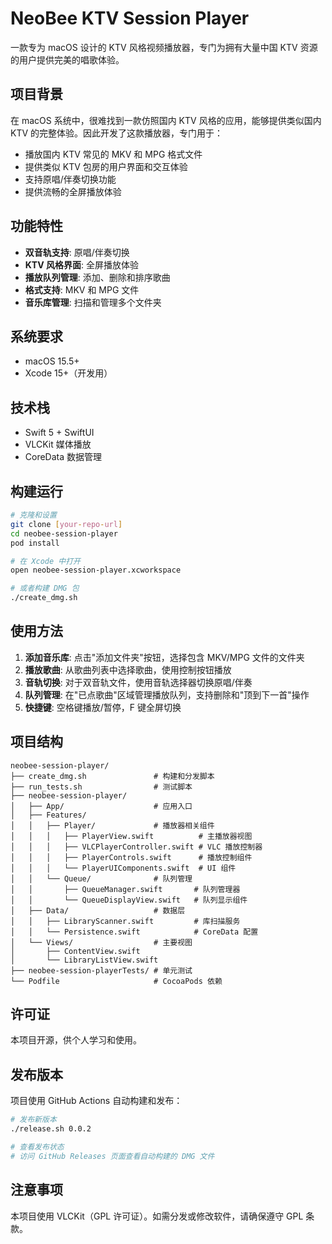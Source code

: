 # NeoBee KTV Session Player

一款专为 macOS 设计的 KTV 风格视频播放器，专门为拥有大量中国 KTV 资源的用户提供完美的唱歌体验。

## 项目背景

在 macOS 系统中，很难找到一款仿照国内 KTV 风格的应用，能够提供类似国内 KTV 的完整体验。因此开发了这款播放器，专门用于：

- 播放国内 KTV 常见的 MKV 和 MPG 格式文件
- 提供类似 KTV 包房的用户界面和交互体验
- 支持原唱/伴奏切换功能
- 提供流畅的全屏播放体验

## 功能特性

- **双音轨支持**: 原唱/伴奏切换
- **KTV 风格界面**: 全屏播放体验
- **播放队列管理**: 添加、删除和排序歌曲
- **格式支持**: MKV 和 MPG 文件
- **音乐库管理**: 扫描和管理多个文件夹

## 系统要求

- macOS 15.5+
- Xcode 15+（开发用）

## 技术栈

- Swift 5 + SwiftUI
- VLCKit 媒体播放
- CoreData 数据管理

## 构建运行

```bash
# 克隆和设置
git clone [your-repo-url]
cd neobee-session-player
pod install

# 在 Xcode 中打开
open neobee-session-player.xcworkspace

# 或者构建 DMG 包
./create_dmg.sh
```

## 使用方法

1. **添加音乐库**: 点击"添加文件夹"按钮，选择包含 MKV/MPG 文件的文件夹
2. **播放歌曲**: 从歌曲列表中选择歌曲，使用控制按钮播放
3. **音轨切换**: 对于双音轨文件，使用音轨选择器切换原唱/伴奏
4. **队列管理**: 在"已点歌曲"区域管理播放队列，支持删除和"顶到下一首"操作
5. **快捷键**: 空格键播放/暂停，F 键全屏切换

## 项目结构

```
neobee-session-player/
├── create_dmg.sh               # 构建和分发脚本
├── run_tests.sh                # 测试脚本
├── neobee-session-player/
│   ├── App/                    # 应用入口
│   ├── Features/
│   │   ├── Player/             # 播放器相关组件
│   │   │   ├── PlayerView.swift          # 主播放器视图
│   │   │   ├── VLCPlayerController.swift # VLC 播放控制器
│   │   │   ├── PlayerControls.swift      # 播放控制组件
│   │   │   └── PlayerUIComponents.swift  # UI 组件
│   │   └── Queue/              # 队列管理
│   │       ├── QueueManager.swift       # 队列管理器
│   │       └── QueueDisplayView.swift   # 队列显示组件
│   ├── Data/                   # 数据层
│   │   ├── LibraryScanner.swift         # 库扫描服务
│   │   └── Persistence.swift            # CoreData 配置
│   └── Views/                  # 主要视图
│       ├── ContentView.swift
│       └── LibraryListView.swift
├── neobee-session-playerTests/ # 单元测试
└── Podfile                     # CocoaPods 依赖
```

## 许可证

本项目开源，供个人学习和使用。

## 发布版本

项目使用 GitHub Actions 自动构建和发布：

```bash
# 发布新版本
./release.sh 0.0.2

# 查看发布状态
# 访问 GitHub Releases 页面查看自动构建的 DMG 文件
```

## 注意事项

本项目使用 VLCKit（GPL 许可证）。如需分发或修改软件，请确保遵守 GPL 条款。
